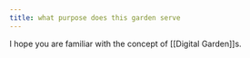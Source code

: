 ```yaml
---
title: what purpose does this garden serve
---
```


I hope you are familiar with the concept of [[Digital Garden]]s.